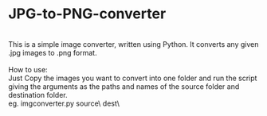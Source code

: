 # JPG-to-PNG-converter
<br>
This is a simple image converter, written using Python. It converts any given .jpg images to .png format.<br>
<br>
How to use:<br>
Just Copy the images you want to convert into one folder and run the script giving the arguments as the paths and names of the source folder and destination folder.<br>
eg. imgconverter.py source\ dest\<br>
